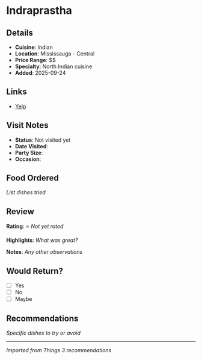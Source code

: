# Indraprastha

## Details
- **Cuisine**: Indian
- **Location**: Mississauga - Central
- **Price Range**: $$
- **Specialty**: North Indian cuisine
- **Added**: 2025-09-24

## Links
- [Yelp](https://yelp.to/qJwcOT8fuX)

## Visit Notes
- **Status**: Not visited yet
- **Date Visited**:
- **Party Size**:
- **Occasion**:

## Food Ordered
*List dishes tried*

## Review
**Rating**: ⭐ *Not yet rated*

**Highlights**:
*What was great?*

**Notes**:
*Any other observations*

## Would Return?
- [ ] Yes
- [ ] No
- [ ] Maybe

## Recommendations
*Specific dishes to try or avoid*

---
*Imported from Things 3 recommendations*